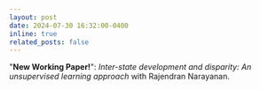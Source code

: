 ```yaml
---
layout: post
date: 2024-07-30 16:32:00-0400
inline: true
related_posts: false
---
```


 "**New Working Paper!**": *Inter-state development and disparity: An unsupervised learning approach* with Rajendran Narayanan.
